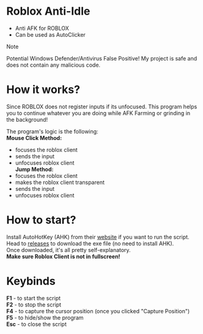 # Roblox Anti-Idle
- Anti AFK for ROBLOX
- Can be used as AutoClicker

> [!NOTE]
> Potential Windows Defender/Antivirus False Positive! My project is safe and does not contain any malicious code.

# How it works?
Since ROBLOX does not register inputs if its unfocused. This program helps you to continue whatever you are doing while AFK Farming or grinding in the background!  
  
The program's logic is the following:    
**Mouse Click Method:**  
- focuses the roblox client  
- sends the input  
- unfocuses roblox client  
**Jump Method:**  
- focuses the roblox client
- makes the roblox client transparent
- sends the input
- unfocuses roblox client  
# How to start?
Install AutoHotKey (AHK) from their [website](https://www.autohotkey.com/) if you want to run the script.  
Head to [releases](https://github.com/JianKEG/Roblox-Anti-Idle/releases) to download the exe file (no need to install AHK).  
Once downloaded, it's all pretty self-explanatory.   
**Make sure Roblox Client is not in fullscreen!**  
# Keybinds
**F1** - to start the script  
**F2** - to stop the script  
**F4** - to capture the cursor position (once you clicked "Capture Position")  
**F5** - to hide/show the program  
**Esc** - to close the script 
